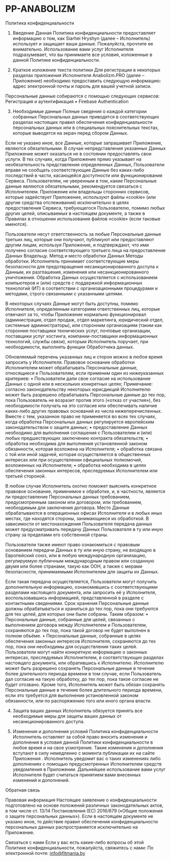 # PP-ANABOLIZM
Политика конфиденциальности

1. Введение
Данная Политика конфиденциальности предоставляет информацию о том, как Siarhei Hryshyn (далее – Исполнитель) использует и защищает ваши данные. Пожалуйста, прочтите ее внимательно. Использование вами услуг Исполнителя подразумевает, что вы принимаете все условия, изложенные в данной Политике конфиденциальности. 

2. Краткое изложение текста политики
Для регистрации в некоторых разделах приложения Исполнителя Anabolizm.PRO (далее – Приложение) необходимо предоставить следующую информацию: адрес электронной почты и пароль для вашей учетной записи. 

Персональные данные собираются с помощью следующих сервисов: Регистрация и аутентификация ▪ Firebase Authentication 

3. Необходимые данные
Полные сведения о каждой категории собранных Персональных данных приводятся в соответствующих разделах настоящих правил обеспечения конфиденциальности персональных данных или в специальных пояснительных текстах, которые выводятся на экран перед сбором Данных. 

Если не указано иное, все Данные, которые запрашивает Приложение, являются обязательными. В случае непредставления указанных Данных Приложение может оказаться не в состоянии предоставлять свои услуги. В тех случаях, когда Приложение прямо указывает на необязательность представления определенных Данных, Пользователи вправе не сообщать соответствующие Данные без каких-либо последствий в части, касающейся доступности или функционирования Сервиса. Пользователям, не уверенным в том, какие Персональные данные являются обязательными, рекомендуется связаться с Исполнителем. Приложение или владельцы сторонних сервисов, которые задействует Приложение, используют файлы «cookie» (или другие средства отслеживания) исключительно в целях предоставления Сервиса, требующегося Пользователю, помимо любых других целей, описываемых в настоящем документе, а также в Правилах в отношении использования файлов «cookie» (если таковые имеются). 

Пользователи несут ответственность за любые Персональные данные третьих лиц, которые они получают, публикуют или предоставляют другим лицам, используя Приложение, и подтверждают, что ими получено согласие соответствующего третьего лица на предоставление Данных Владельцу. Метод и место обработки Данных Методы обработки. Исполнитель принимает соответствующие меры безопасности для предотвращения несанкционированного доступа к Данным, их разглашения, изменения или несанкционированного уничтожения. Обработка Данных осуществляется с использованием компьютеров и (или) средств с поддержкой информационных технологий (ИТ) в соответствии с организационными процедурами и методами, строго связанными с указанными целями. 

В некоторых случаях Данные могут быть доступны, помимо Исполнителя, определенным категориям ответственных лиц, которые отвечают за то, чтобы Приложение нормально функционировал (администрация, отдел продаж, отдел маркетинга, юридический отдел, системные администраторы), или сторонним организациям (таким как сторонние поставщики технических услуг, почтовые организации, поставщики услуг хостинга, компании-поставщики информационных технологий, службы связи), которым Исполнитель поручает, при необходимости, выполнять функции Обработчика данных. 

Обновляемый перечень указанных лиц и сторон можно в любое время запросить у Исполнителя. Правовое основание обработки Исполнителем может обрабатывать Персональные данные, относящиеся к Пользователям, если применим один из нижеуказанных критериев: • Пользователи дали свое согласие на использование Данных с одной или в нескольких конкретных целях; Примечание: согласно законодательству некоторых юрисдикций Исполнителю может быть разрешено обрабатывать Персональные данные до тех пор, пока Пользователь не возразит против этого («отказ от участия»), без необходимости получать на это согласие или обеспечивать наличие каких-либо других правовых оснований из числа нижеперечисленных. Вместе с тем, указанное право не применяется во всех тех случаях, когда обработка Персональных данных регулируется европейским законодательством о защите данных; • предоставление Данных необходимо для выполнения соглашения с Пользователем и (или) любых предшествующих заключению контракта обязательств; • обработка необходима для выполнения установленной законом обязанности, которая возложена на Исполнителя; • обработка связана с той или иной задачей, которая осуществляется в общественных интересах или при осуществлении официальных полномочий, возложенных на Исполнителя; • обработка необходима в целях обеспечения законных интересов, преследуемых Исполнителем или третьей стороной. 

В любом случае Исполнитель охотно поможет выяснить конкретное правовое основание, применимое к обработке, и, в частности, является ли предоставление Персональных данных требованием, предусмотренным законом или договором, или требованием, необходимым для заключения договора. Место Данные обрабатываются в операционных офисах Исполнителя и в любых иных местах, где находятся стороны, занимающиеся их обработкой. В зависимости от местонахождения Пользователя передача данных может предусматривать передачу Данных Пользователя в ту или иную страну за пределами его собственной страны. 

Пользователи также имеют право ознакомиться с правовым основанием передачи Данных в ту или иную страну, не входящую в Европейский союз, или в любую международную организацию, регулируемую публичным международным правом или созданную двумя или более странами, такую как ООН, а также с мерами безопасности, принимаемыми Исполнителем для защиты их Данных. 

Если такая передача осуществляется, Пользователи могут получить дополнительную информацию, ознакомившись с соответствующими разделами настоящего документа, или запросить её у Исполнителя, воспользовавшись информацией, представленной в разделе с контактными сведениями. Срок хранения Персональные данные должны обрабатываться и храниться до тех пор, пока они требуются для тех целей, для которых они были собраны. Таким образом: • Персональные данные, собранные для целей, связанных с выполнением договора между Исполнителем и Пользователем, сохраняются до тех пор, пока такой договор не будет выполнен в полном объёме. • Персональные данные, собранные в целях обеспечения законных интересов Исполнителя, сохраняются до тех пор, пока они необходимы для осуществления таких целей. Пользователи могут найти конкретную информацию о законных интересах, преследуемых Исполнителем, в соответствующих разделах настоящего документа, или обратившись к Исполнителю. Исполнителю может быть разрешено сохранять Персональные данные в течение более длительного периода времени в том случае, если Пользователь дал согласие на такую обработку, до тех пор, пока такое согласие не будет отозвано. Кроме того, Исполнитель может быть обязан сохранять Персональные данные в течение более длительного периода времени, если это требуется для выполнения установленной законом обязанности, или по распоряжению того или иного органа власти. 

4. Защита ваших данных
Исполнитель обязуется принять все необходимые меры для защиты ваших данных от несанкционированного доступа. 

5. Изменения и дополнения условий Политика конфиденциальности
Исполнитель оставляет за собой право вносить изменения и дополнения в условия данной Политики конфиденциальности в любое время и на свое усмотрение. Такие изменения и дополнения вступают в силу немедленно с момента публикации их на сайте Приложения . Исполнитель уведомит вас о таких изменениях либо дополнениях с помощью предусмотренных Исполнителем средств уведомления в Приложении. Дальнейшее использование вами услуг Исполнителя будет считаться принятием вами внесенных изменений и дополнений. 

Обратная связь

Правовая информация Настоящее заявление о конфиденциальности подготовлено на основе положений различных законодательных актов, в том числе ст. 13/14 Постановления (ЕС) 2016/679 («Общие положения о защите персональных данных»). Если в настоящем документе не указано иное, то действие правил обеспечения конфиденциальности персональных данных распространяется исключительно на Приложение. 

Связаться с нами
Если у вас есть какие-либо вопросы об этой Политике конфиденциальности, пожалуйста, свяжитесь с нами: По электронной почте: info@fitmania.by
